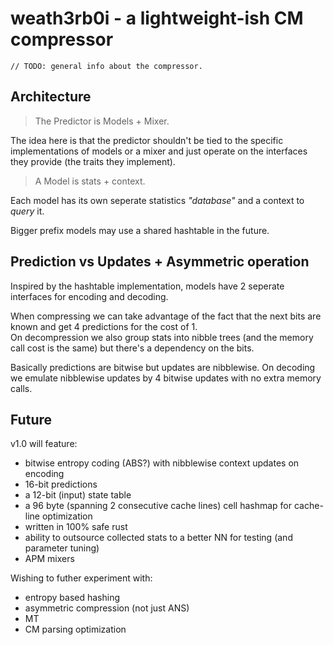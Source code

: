 # weath3rb0i - a lightweight-ish CM compressor

<code>// TODO: general info about the compressor. </code>

## Architecture

> The Predictor is Models + Mixer.

The idea here is that the predictor shouldn't be tied to the specific implementations of models or a mixer and just operate on the interfaces they provide (the traits they implement).

> A Model is stats + context.

Each model has its own seperate statistics _"database"_ and a context to _query_ it.

Bigger prefix models may use a shared hashtable in the future.

## Prediction vs Updates + Asymmetric operation

Inspired by the hashtable implementation, models have 2 seperate interfaces for encoding and decoding.

When compressing we can take advantage of the fact that the next bits are known and get 4 predictions for the cost of 1.  
On decompression we also group stats into nibble trees (and the memory call cost is the same) but there's a dependency on the bits.

Basically predictions are bitwise but updates are nibblewise. On decoding we emulate nibblewise updates by 4 bitwise updates with no extra memory calls.

## Future

v1.0 will feature:
- bitwise entropy coding (ABS?) with nibblewise context updates on encoding
- 16-bit predictions
- a 12-bit (input) state table
- a 96 byte (spanning 2 consecutive cache lines) cell hashmap for cache-line optimization
- written in 100% safe rust
- ability to outsource collected stats to a better NN for testing (and parameter tuning)
- APM mixers

Wishing to futher experiment with:
- entropy based hashing
- asymmetric compression (not just ANS)
- MT
- CM parsing optimization
